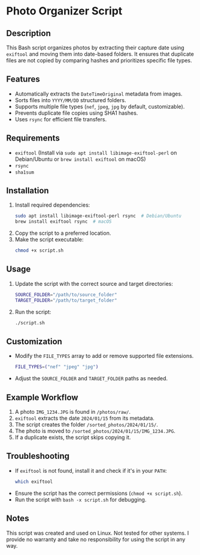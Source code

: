 # Photo Organizer Script

## Description
This Bash script organizes photos by extracting their capture date using `exiftool` and moving them into date-based folders. It ensures that duplicate files are not copied by comparing hashes and prioritizes specific file types.

## Features
- Automatically extracts the `DateTimeOriginal` metadata from images.
- Sorts files into `YYYY/MM/DD` structured folders.
- Supports multiple file types (`nef`, `jpeg`, `jpg` by default, customizable).
- Prevents duplicate file copies using SHA1 hashes.
- Uses `rsync` for efficient file transfers.

## Requirements
- `exiftool` (Install via `sudo apt install libimage-exiftool-perl` on Debian/Ubuntu or `brew install exiftool` on macOS)
- `rsync`
- `sha1sum`

## Installation
1. Install required dependencies:
   ```sh
   sudo apt install libimage-exiftool-perl rsync  # Debian/Ubuntu
   brew install exiftool rsync  # macOS
   ```
2. Copy the script to a preferred location.
3. Make the script executable:
   ```sh
   chmod +x script.sh
   ```

## Usage
1. Update the script with the correct source and target directories:
   ```sh
   SOURCE_FOLDER="/path/to/source_folder"
   TARGET_FOLDER="/path/to/target_folder"
   ```
2. Run the script:
   ```sh
   ./script.sh
   ```

## Customization
- Modify the `FILE_TYPES` array to add or remove supported file extensions.
   ```sh
   FILE_TYPES=("nef" "jpeg" "jpg")
   ```
- Adjust the `SOURCE_FOLDER` and `TARGET_FOLDER` paths as needed.

## Example Workflow
1. A photo `IMG_1234.JPG` is found in `/photos/raw/`.
2. `exiftool` extracts the date `2024/01/15` from its metadata.
3. The script creates the folder `/sorted_photos/2024/01/15/`.
4. The photo is moved to `/sorted_photos/2024/01/15/IMG_1234.JPG`.
5. If a duplicate exists, the script skips copying it.

## Troubleshooting
- If `exiftool` is not found, install it and check if it's in your `PATH`:
  ```sh
  which exiftool
  ```
- Ensure the script has the correct permissions (`chmod +x script.sh`).
- Run the script with `bash -x script.sh` for debugging.

## Notes
This script was created and used on Linux. Not tested for other systems.
I provide no warranty and take no responsibility for using the script in any way.
